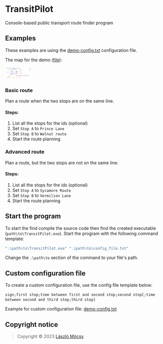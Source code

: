 # TransitPilot

Console-based public transport route finder program

## Examples

These examples are using the [demo-config.txt](configs/demo-config.txt) configuration file.

The map for the demo ([file](configs/maps/demo-config.svg)):

![file](configs/maps/demo-config.svg)

### Basic route

Plan a route when the two stops are on the same line.

#### Steps:

1. List all the stops for the ids (optional)
2. Set `Stop A` to `Prince Lane`
3. Set `Stop B` to `Walnut route`
4. Start the route planning

### Advanced route

Plan a route, but the two stops are not on the same line.

#### Steps:

1. List all the stops for the ids (optional)
2. Set `Stop A` to `Sycamore Route`
3. Set `Stop B` to `Vermilion Lane`
4. Start the route planning

## Start the program

To start the find compile the source code then find the created executable (`path\to\TransitPilot.exe`). Start the program with the following command template:

```bash
".\path\to\TransitPilot.exe" ".\path\to\config_file.txt"
```

Change the `.\path\to` section of the command to your file's path.

## Custom configuration file

To create a custom configuration file, use the config file template below:

```
sign;first stop;time between first and second stop;second stop[;time between second and third stop;third stop]
```

Example for custom configuration file: [demo-config.txt](.\configurations\demo-config.txt)

## Copyright notice

> Copyright &copy; 2023 [László Mócsy](https://www.laszlomocsy.hu)
